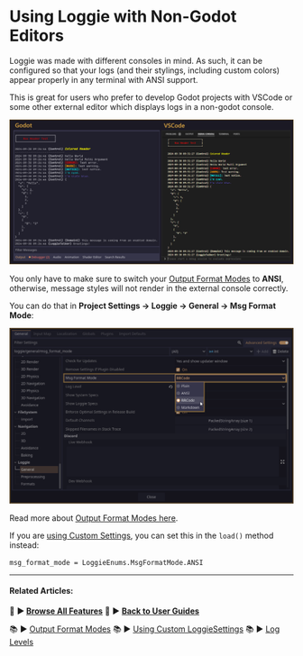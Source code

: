 # Using Loggie with Non-Godot Editors

Loggie was made with different consoles in mind. As such, it can be configured so that your logs (and their stylings, including custom colors) appear properly in any terminal with ANSI support.

This is great for users who prefer to develop Godot projects with VSCode or some other external editor which displays logs in a non-godot console.

![Compatibility](assets/screenshots/screenshot_1.png)

You only have to make sure to switch your [Output Format Modes](OUTPUT_FORMAT_MODES.md) to **ANSI**, otherwise, message styles will not render in the external console correctly.

You can do that in **Project Settings -> Loggie -> General -> Msg Format Mode**:

![](assets/screenshots/msg_format_mode.png)

Read more about [Output Format Modes here](docs/features/OUTPUT_FORMAT_MODES.md).

If you are [using Custom Settings](docs/customization/CUSTOM_SETTINGS.md), you can set this in the `load()` method instead:

```
msg_format_mode = LoggieEnums.MsgFormatMode.ANSI
```

---
#### Related Articles:
👀 **► [Browse All Features](docs/ALL_FEATURES.md)**
👀 ► **[Back to User Guides](docs/USER_GUIDE.md)**

📚 ► [Output Format Modes](docs/features/OUTPUT_FORMAT_MODES.md)
📚 ► [Using Custom LoggieSettings](docs/customization/CUSTOM_SETTINGS.md)
📚 ► [Log Levels](docs/features/LOG_LEVELS.md)